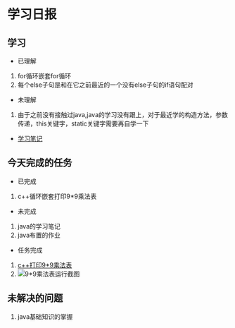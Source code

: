 # 学习日报 

## 学习

* 已理解
1. for循环嵌套for循环
2. 每个else子句是和在它之前最近的一个没有else子句的if语句配对

* 未理解
1. 由于之前没有接触过java,java的学习没有跟上，对于最近学的构造方法，参数传递，this关键字，static关键字需要再自学一下

* [学习笔记](https://github.com/lc0122/-.md/blob/master/%E5%AD%A6%E4%B9%A0%E7%AC%94%E8%AE%B0.md)

## 今天完成的任务

* 已完成
1. c++循环嵌套打印9*9乘法表 

* 未完成
1. java的学习笔记
2. java布置的作业
* 任务完成
1. [c++打印9*9乘法表](https://github.com/lc0122/-.md/blob/master/chengfabiao.cpp)
2. ![9*9乘法表运行截图](https://github.com/lc0122/-.md/blob/master/c%2B%2B.jpg)

## 未解决的问题
1. java基础知识的掌握

